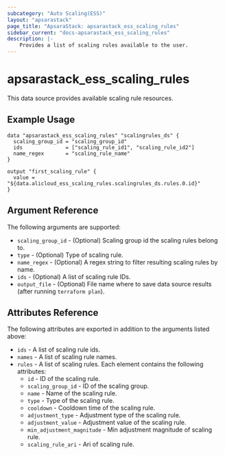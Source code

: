 ```yaml
---
subcategory: "Auto Scaling(ESS)"
layout: "apsarastack"
page_title: "ApsaraStack: apsarastack_ess_scaling_rules"
sidebar_current: "docs-apsarastack_ess_scaling_rules"
description: |-
    Provides a list of scaling rules available to the user.
---
```


# apsarastack_ess_scaling_rules

This data source provides available scaling rule resources. 

## Example Usage

```
data "apsarastack_ess_scaling_rules" "scalingrules_ds" {
  scaling_group_id = "scaling_group_id"
  ids              = ["scaling_rule_id1", "scaling_rule_id2"]
  name_regex       = "scaling_rule_name"
}

output "first_scaling_rule" {
  value = "${data.alicloud_ess_scaling_rules.scalingrules_ds.rules.0.id}"
}
```

## Argument Reference

The following arguments are supported:

* `scaling_group_id` - (Optional) Scaling group id the scaling rules belong to.
* `type` - (Optional) Type of scaling rule.
* `name_regex` - (Optional) A regex string to filter resulting scaling rules by name.
* `ids` - (Optional) A list of scaling rule IDs.
* `output_file` - (Optional) File name where to save data source results (after running `terraform plan`).

## Attributes Reference

The following attributes are exported in addition to the arguments listed above:

* `ids` - A list of scaling rule ids.
* `names` - A list of scaling rule names.
* `rules` - A list of scaling rules. Each element contains the following attributes:
  * `id` - ID of the scaling rule.
  * `scaling_group_id` - ID of the scaling group.
  * `name` - Name of the scaling rule.
  * `type` - Type of the scaling rule.
  * `cooldown` - Cooldown time of the scaling rule.
  * `adjustment_type` - Adjustment type of the scaling rule.
  * `adjustment_value` - Adjustment value of the scaling rule.
  * `min_adjustment_magnitude` - Min adjustment magnitude of scaling rule.
  * `scaling_rule_ari` - Ari of scaling rule.
